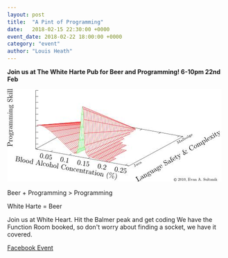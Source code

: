 ```yaml
---
layout: post
title:  "A Pint of Programming"
date:   2018-02-15 22:30:00 +0000
event_date: 2018-02-22 18:00:00 +0000
category: "event"
author: "Louis Heath"
---
```


**Join us at The White Harte Pub for Beer and Programming! 6-10pm 22nd Feb**

![](/assets/images/contrib/events/2018-02-22-pint-of-prog/pint-prog.jpg)

Beer + Programming > Programming

White Harte = Beer

Join us at White Heart. Hit the Balmer peak and get coding
We have the Function Room booked, so don't worry about finding a socket, we have it covered.

<a class="btn btn--dark" href="https://www.facebook.com/events/149573015851724/">
    Facebook Event
</a>
